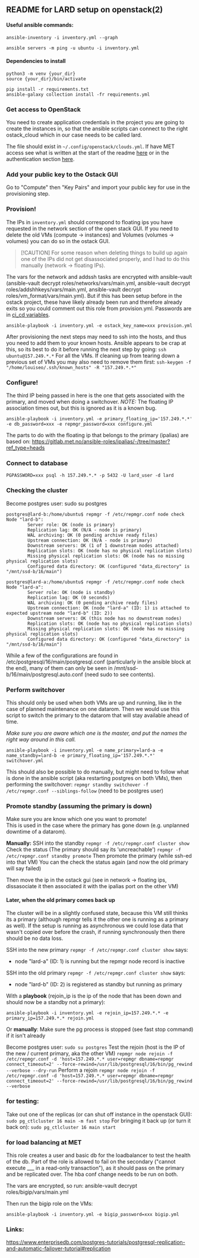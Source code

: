 ## README for LARD setup on openstack(2)

#### Useful ansible commands:

```terminal
ansible-inventory -i inventory.yml --graph

ansible servers -m ping -u ubuntu -i inventory.yml
```

#### Dependencies to install

```terminal
python3 -m venv {your_dir}
source {your_dir}/bin/activate

pip install -r requirements.txt
ansible-galaxy collection install -fr requirements.yml
```

### Get access to OpenStack

You need to create application credentials in the project you are going to
create the instances in, so that the ansible scripts can connect to the right
ostack_cloud which in our case needs to be called lard.

The file should exist in `~/.config/openstack/clouds.yml`.
If have MET access see what is written at the start of the readme [here](https://gitlab.met.no/it/infra/ostack-ansible21x-examples)
or in the authentication section [here](https://gitlab.met.no/it/infra/ostack-doc/-/blob/master/ansible-os.md?ref_type=heads).

### Add your public key to the Ostack GUI

Go to "Compute" then "Key Pairs" and import your public key for use in the provisioning step.

### Provision!

The IPs in `inventory.yml` should correspond to floating ips you have requested
in the network section of the open stack GUI. If you need to delete the old VMs
(compute -> instances) and Volumes (volumes -> volumes) you can do so in the
ostack GUI.

> \[!CAUTION\] For some reason when deleting things to build up again one of the IPs
> did not get disassociated properly, and I had to do this manually (network ->
> floating IPs).

The vars for the network and addssh tasks are encrypted with ansible-vault
(ansible-vault decrypt roles/networks/vars/main.yml, ansible-vault decrypt
roles/addshhkeys/vars/main.yml, ansible-vault decrypt
roles/vm_format/vars/main.yml). But if this has been setup before in the ostack
project, these have likely already been run and therefore already exits so you
could comment out this role from provision.yml. Passwords are in [ci_cd variables](https://gitlab.met.no/met/obsklim/bakkeobservasjoner/lagring-og-distribusjon/db-products/poda/-/settings/ci_cd).

```terminal
ansible-playbook -i inventory.yml -e ostack_key_name=xxx provision.yml 
```

After provisioning the next steps may need to ssh into the hosts, and thus you need to add them to your known hosts.
Ansible appears to be crap at this, so its best to do it before running the next step by going:
`ssh ubuntu@157.249.*.*`
For all the VMs.
If cleaning up from tearing down a previous set of VMs you may also need to remove them first:
`ssh-keygen -f "/home/louiseo/.ssh/known_hosts" -R "157.249.*.*"`

### Configure!

The third IP being passed in here is the one that gets associated with the primary, and moved when doing a switchover.
*NOTE:* The floating IP association times out, but this is ignored as it is a known bug.

```term
ansible-playbook -i inventory.yml -e primary_floating_ip='157.249.*.*' -e db_password=xxx -e repmgr_password=xxx configure.yml 
```

The parts to do with the floating ip that belongs to the primary (ipalias) are based on:
https://gitlab.met.no/ansible-roles/ipalias/-/tree/master?ref_type=heads

### Connect to database

```
PGPASSWORD=xxx psql -h 157.249.*.* -p 5432 -U lard_user -d lard
```

### Checking the cluster

Become postgres user: sudo su postgres

```
postgres@lard-b:/home/ubuntu$ repmgr -f /etc/repmgr.conf node check
Node "lard-b":
        Server role: OK (node is primary)
        Replication lag: OK (N/A - node is primary)
        WAL archiving: OK (0 pending archive ready files)
        Upstream connection: OK (N/A - node is primary)
        Downstream servers: OK (1 of 1 downstream nodes attached)
        Replication slots: OK (node has no physical replication slots)
        Missing physical replication slots: OK (node has no missing physical replication slots)
        Configured data directory: OK (configured "data_directory" is "/mnt/ssd-b/16/main")
```

```
postgres@lard-a:/home/ubuntu$ repmgr -f /etc/repmgr.conf node check
Node "lard-a":
        Server role: OK (node is standby)
        Replication lag: OK (0 seconds)
        WAL archiving: OK (0 pending archive ready files)
        Upstream connection: OK (node "lard-a" (ID: 1) is attached to expected upstream node "lard-b" (ID: 2))
        Downstream servers: OK (this node has no downstream nodes)
        Replication slots: OK (node has no physical replication slots)
        Missing physical replication slots: OK (node has no missing physical replication slots)
        Configured data directory: OK (configured "data_directory" is "/mnt/ssd-b/16/main")
```

While a few of the configurations are found in /etc/postgresql/16/main/postgresql.conf (particularly in the ansible block at the end), many of them
can only be seen in /mnt/ssd-b/16/main/postgresql.auto.conf (need sudo to see contents).

### Perform switchover

This should only be used when both VMs are up and running, like in the case of planned maintenance on one datarom.
Then we would use this script to switch the primary to the datarom that will stay available ahead of time.

*Make sure you are aware which one is the master, and put the names the right way around in this call.*

```
ansible-playbook -i inventory.yml -e name_primary=lard-a -e name_standby=lard-b -e primary_floating_ip='157.249.*.*' switchover.yml
```

This should also be possible to do manually, but might need to follow what is done in the ansible script (aka restarting postgres on both VMs), then performing the switchover:
`repmgr standby switchover -f /etc/repmgr.conf --siblings-follow` (need to be postgres user)

### Promote standby (assuming the primary is down)

Make sure you are know which one you want to promote!\
This is used in the case where the primary has gone down (e.g. unplanned downtime of a datarom).

**Manually:**
SSH into the standby
`repmgr -f /etc/repmgr.conf cluster show`
Check the status (The primary should say its 'uncreachable')
`repmgr -f /etc/repmgr.conf standby promote`
Then promote the primary (while ssh-ed into that VM)
You can the check the status again (and now the old primary will say failed)

Then move the ip in the ostack gui (see in network -> floating ips, dissasociate it then associated it with the ipalias port on the other VM)

#### Later, when the old primary comes back up

The cluster will be in a slightly confused state, because this VM still thinks its a primary (although repmgr tells it the other one is running as a primary as well). If the setup is running as asynchronous we could lose data that wasn't copied over before the crash, if running synchronously then there should be no data loss.

SSH into the new primary
`repmgr -f /etc/repmgr.conf cluster show`
says:

- node "lard-a" (ID: 1) is running but the repmgr node record is inactive

SSH into the old primary
`repmgr -f /etc/repmgr.conf cluster show`
says:

- node "lard-b" (ID: 2) is registered as standby but running as primary

With a **playbook** (rejoin_ip is the ip of the node that has been down and should now be a standby not a primary):

```
ansible-playbook -i inventory.yml -e rejoin_ip=157.249.*.* -e primary_ip=157.249.*.* rejoin.yml 
```

Or **manually**:
Make sure the pg process is stopped (see fast stop command) if it isn't already

Become postgres user:
`sudo su postgres`
Test the rejoin (host is the IP of the new / current primary, aka the other VM)
`repmgr node rejoin -f /etc/repmgr.conf -d 'host=157.249.*.* user=repmgr dbname=repmgr connect_timeout=2' --force-rewind=/usr/lib/postgresql/16/bin/pg_rewind --verbose --dry-run`
Perform a rejoin
`repmgr node rejoin -f /etc/repmgr.conf -d 'host=157.249.*.* user=repmgr dbname=repmgr connect_timeout=2' --force-rewind=/usr/lib/postgresql/16/bin/pg_rewind --verbose`

### for testing:

Take out one of the replicas (or can shut off instance in the openstack GUI):
`sudo pg_ctlcluster 16 main -m fast stop`
For bringing it back up (or turn it back on):
`sudo pg_ctlcluster 16 main start`

### for load balancing at MET

This role creates a user and basic db for the loadbalancer to test the health of the db. Part of the role is allowed to fail on the secondary ("cannot execute \_\_\_ in a read-only transaction"), as it should pass on the primary and be replicated over. The hba conf change needs to be run on both.

The vars are encrypted, so run: ansible-vault decrypt roles/bigip/vars/main.yml

Then run the bigip role on the VMs:

```
ansible-playbook -i inventory.yml -e bigip_password=xxx bigip.yml
```

### Links:

https://www.enterprisedb.com/postgres-tutorials/postgresql-replication-and-automatic-failover-tutorial#replication
